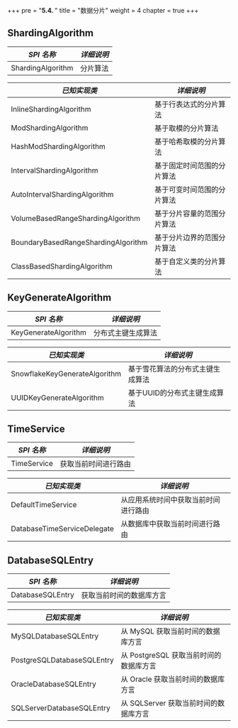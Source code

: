 +++
pre = "<b>5.4. </b>"
title = "数据分片"
weight = 4
chapter = true
+++

## ShardingAlgorithm

| *SPI 名称*                       | *详细说明*                   |
| ------------------------------- | ---------------------------- |
| ShardingAlgorithm               | 分片算法                      |

| *已知实现类*                         | *详细说明*                |
| ----------------------------------- | ------------------------ |
| InlineShardingAlgorithm             | 基于行表达式的分片算法      |
| ModShardingAlgorithm                | 基于取模的分片算法         |
| HashModShardingAlgorithm            | 基于哈希取模的分片算法      |
| IntervalShardingAlgorithm           | 基于固定时间范围的分片算法  |
| AutoIntervalShardingAlgorithm       | 基于可变时间范围的分片算法  |
| VolumeBasedRangeShardingAlgorithm   | 基于分片容量的范围分片算法  |
| BoundaryBasedRangeShardingAlgorithm | 基于分片边界的范围分片算法  |
| ClassBasedShardingAlgorithm         | 基于自定义类的分片算法      |

## KeyGenerateAlgorithm

| *SPI 名称*                    | *详细说明*                    |
| ----------------------------- | ---------------------------- |
| KeyGenerateAlgorithm          | 分布式主键生成算法             |

| *已知实现类*                   | *详细说明*                    |
| ----------------------------- | ---------------------------- |
| SnowflakeKeyGenerateAlgorithm | 基于雪花算法的分布式主键生成算法 |
| UUIDKeyGenerateAlgorithm      | 基于UUID的分布式主键生成算法    |

## TimeService

| *SPI 名称*                  | *详细说明*                   |
| --------------------------- | --------------------------- |
| TimeService                 | 获取当前时间进行路由           |

| *已知实现类*                 | *详细说明*                       |
| --------------------------- | ------------------------------- |
| DefaultTimeService          | 从应用系统时间中获取当前时间进行路由 |
| DatabaseTimeServiceDelegate | 从数据库中获取当前时间进行路由      |

## DatabaseSQLEntry

| *SPI 名称*                 | *详细说明*                          |
| -------------------------- | ---------------------------------- |
| DatabaseSQLEntry           | 获取当前时间的数据库方言              |

| *已知实现类*                | *详细说明*                          |
| -------------------------- | ---------------------------------- |
| MySQLDatabaseSQLEntry      | 从 MySQL 获取当前时间的数据库方言     |
| PostgreSQLDatabaseSQLEntry | 从 PostgreSQL 获取当前时间的数据库方言|
| OracleDatabaseSQLEntry     | 从 Oracle 获取当前时间的数据库方言    |
| SQLServerDatabaseSQLEntry  | 从 SQLServer 获取当前时间的数据库方言 |
